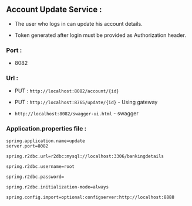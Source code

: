 ## Account Update Service :

* The user who logs in can update his account details.

* Token generated after login must be provided as Authorization header.

### Port : 

* 8082

### Url :

* PUT : `http://localhost:8082/account/{id}`

* PUT : `http://localhost:8765/update/{id}` - Using gateway

* `http://localhost:8082/swagger-ui.html` - swagger

### Application.properties file :

```properties
spring.application.name=update
server.port=8082

spring.r2dbc.url=r2dbc:mysql://localhost:3306/bankingdetails

spring.r2dbc.username=root

spring.r2dbc.password=

spring.r2dbc.initialization-mode=always

spring.config.import=optional:configserver:http://localhost:8888
```